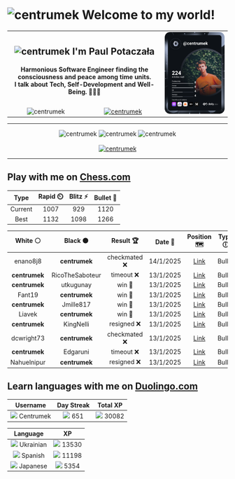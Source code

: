 <h1>
  <img
    src="https://emojis.slackmojis.com/emojis/images/1531849430/4246/blob-sunglasses.gif"
    width="30"
    alt="centrumek"
  />
  Welcome to my world!
</h1>

<table>
  <tbody>
    <tr>
      <td align="center" width="70%" colspan="2">
        <h2>
          <img
            src="https://raw.githubusercontent.com/MartinHeinz/MartinHeinz/master/wave.gif"
            width="30px"
            alt="centrumek"
          />
          I'm Paul Potaczała
        </h2>
        <h4>
          Harmonious Software Engineer finding the consciousness and peace among time units.
          <br/>
          I talk about Tech, Self-Development and Well-Being. 🌿🧘🚀
        </h4>
      </td>
      <td width="30%" rowspan="2">
        <a href="https://app.daily.dev/centrumek">
          <img
            src="./devcard.svg"
            alt="centrumek"
          />
        </a>
      </td>
    </tr>
    <tr align="center">
      <td>
        <img
          src="https://komarev.com/ghpvc/?username=centrumek&label=visitors&color=0e75b6&style=flat"
          alt="centrumek"
        >
      </td>
      <td>
        <a href="https://stackoverflow.com/users/14496012/centrumek">
          <img
            src="https://stackoverflow.com/users/flair/14496012.png?theme=dark"
            alt="centrumek"
          >
        </a>
      </td>
    </tr>
  </tbody>
</table>

---
<div align="center">
  <img 
    src="https://github-readme-stats.vercel.app/api?username=centrumek&show_icons=true&count_private=true&theme=dark&hide_border=true&hide=issues,contribs&bg_color=00000000"
    alt="centrumek"
  />
  <img
    src="https://github-readme-stats.vercel.app/api/top-langs/?username=centrumek&layout=compact&hide_border=true&theme=dark&bg_color=00000000&langs_count=6&exclude_repo=air-statistic-app"
    alt="centrumek"
  />
  <img 
    src="https://github-readme-streak-stats.herokuapp.com?user=centrumek&theme=dark&hide_border=true&background=FFFFFF00"
    alt="centrumek"
  />
  <br/>
  <br/>
  <a href="https://www.buymeacoffee.com/centrumek">
    <img
      src="https://cdn.buymeacoffee.com/buttons/v2/default-orange.png"
      height="50"
      width="210"
      alt="centrumek"
    />
  </a>
</div>

---

## Play with me on [Chess.com](https://www.chess.com/member/centrumek)

<div align="center">
<!--START_SECTION:chessStats-->
<!-- Automatically generated with https://github.com/Balastrong/chess-stats-action -->

| Type | Rapid ⏲️ | Blitz ⚡ | Bullet 🔫 |
|:---:|:---:|:---:|:---:|
| Current | 1007 | 929 | 1120 |
| Best | 1132 | 1098 | 1266 |

| White ⚪ | Black ⚫ | Result 🏆 | Date 📅 | Position 🗺️ | Type 🕕 |
|:---:|:---:|:---:|:---:|:---:|:---:|
| enano8j8 | **centrumek** | checkmated ❌ | 14/1/2025 | <a href="http://www.ee.unb.ca/cgi-bin/tervo/fen.pl?select=rn1qk2r/pp3Qpp/2p5/6Pn/4b3/4P1bP/PPPNP3/RNB2RK1 b kq - 0 16">Link</a> | Bullet |
| **centrumek** | RicoTheSaboteur | timeout ❌ | 13/1/2025 | <a href="http://www.ee.unb.ca/cgi-bin/tervo/fen.pl?select=8/8/4p3/2b1Pp1p/2p2P2/p1Pb2k1/4p3/B3K3 w - - 0 49">Link</a> | Bullet |
| **centrumek** | utkugunay | win 🥇 | 13/1/2025 | <a href="http://www.ee.unb.ca/cgi-bin/tervo/fen.pl?select=6k1/1pp1p2p/p5p1/3PR3/1KP2q1P/1P6/P7/8 b - - 3 32">Link</a> | Bullet |
| Fant19 | **centrumek** | win 🥇 | 13/1/2025 | <a href="http://www.ee.unb.ca/cgi-bin/tervo/fen.pl?select=8/8/p6p/1p6/1P4k1/P4R2/6K1/8 w - - 0 44">Link</a> | Bullet |
| **centrumek** | Jmille817 | win 🥇 | 13/1/2025 | <a href="http://www.ee.unb.ca/cgi-bin/tervo/fen.pl?select=5bk1/5p1p/6p1/4Pq2/p4P2/2Q3P1/6K1/1RR5 b - - 2 31">Link</a> | Bullet |
| Liavek | **centrumek** | win 🥇 | 13/1/2025 | <a href="http://www.ee.unb.ca/cgi-bin/tervo/fen.pl?select=1R6/r3k3/b3p3/3pPp1p/2p2PpP/4P1P1/8/5K2 w - - 0 40">Link</a> | Bullet |
| **centrumek** | KingNelli | resigned ❌ | 13/1/2025 | <a href="http://www.ee.unb.ca/cgi-bin/tervo/fen.pl?select=7r/pp3pk1/4p1p1/2n1PnP1/5P2/8/PPPB4/R3K2q w Q - 2 26">Link</a> | Bullet |
| dcwright73 | **centrumek** | checkmated ❌ | 13/1/2025 | <a href="http://www.ee.unb.ca/cgi-bin/tervo/fen.pl?select=r1br4/1p5p/4p3/p1p5/4Bp1P/5PkR/PPP1K1P1/6R1 b - - 1 25">Link</a> | Bullet |
| **centrumek** | Edgaruni | timeout ❌ | 13/1/2025 | <a href="http://www.ee.unb.ca/cgi-bin/tervo/fen.pl?select=8/1kp5/7p/1P2Q3/p1P1P2P/3P4/1R6/q1K5 w - - 5 37">Link</a> | Bullet |
| Nahuelnipur | **centrumek** | resigned ❌ | 13/1/2025 | <a href="http://www.ee.unb.ca/cgi-bin/tervo/fen.pl?select=4r1k1/6p1/5p1p/1N6/8/P2P1P1P/1PP2K2/R6R b - - 0 25">Link</a> | Bullet |

<!--END_SECTION:chessStats-->
</div>

## Learn languages with me on [Duolingo.com](https://www.duolingo.com/profile/Centrumek)

<div align="center">
<!--START_SECTION:duolingoStats-->
<!-- Automatically generated with https://github.com/centrumek/duolingo-readme-stats-->

| Username | Day Streak | Total XP |
|:---:|:---:|:---:|
| <img src="https://raw.githubusercontent.com/centrumek/duolingo-readme-stats/main/assets/duolingo.png" height="12"> Centrumek | <img src="https://raw.githubusercontent.com/centrumek/duolingo-readme-stats/main/assets/streakinactive.svg" height="12"> 651 | <img src="https://raw.githubusercontent.com/centrumek/duolingo-readme-stats/main/assets/xp.svg" height="12"> 30082 | <img src="https://raw.githubusercontent.com/centrumek/duolingo-readme-stats/main/assets/xp.svg" height="12"> 0 |

| Language | XP |
|:---:|:---:|
| <img src="https://raw.githubusercontent.com/centrumek/duolingo-readme-stats/main/assets/langs/ukrainian.svg" height="12"> Ukrainian | <img src="https://raw.githubusercontent.com/centrumek/duolingo-readme-stats/main/assets/xp.svg" height="12"> 13530 |
| <img src="https://raw.githubusercontent.com/centrumek/duolingo-readme-stats/main/assets/langs/spanish.svg" height="12"> Spanish | <img src="https://raw.githubusercontent.com/centrumek/duolingo-readme-stats/main/assets/xp.svg" height="12"> 11198 |
| <img src="https://raw.githubusercontent.com/centrumek/duolingo-readme-stats/main/assets/langs/japanese.svg" height="12"> Japanese | <img src="https://raw.githubusercontent.com/centrumek/duolingo-readme-stats/main/assets/xp.svg" height="12"> 5354 |

<!--END_SECTION:duolingoStats-->
</div>
<!--
**centrumek/centrumek** is a ✨ _special_ ✨ repository because its `README.md` (this file) appears on your GitHub profile.

Here are some ideas to get you started:

- 🔭 I’m currently working on ...
- 🌱 I’m currently learning ...
- 👯 I’m looking to collaborate on ...
- 🤔 I’m looking for help with ...
- 💬 Ask me about ...
- 📫 How to reach me: ...
- 😄 Pronouns: ...
- ⚡ Fun fact: ...
-->
